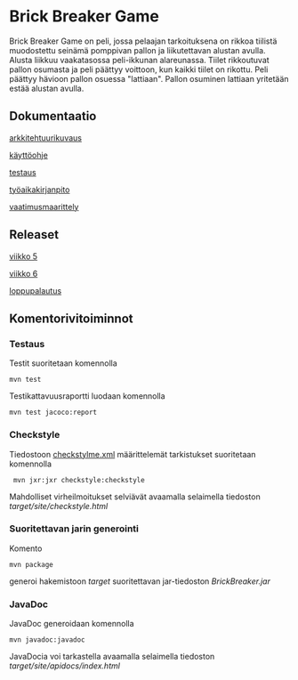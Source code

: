 # Brick Breaker Game

Brick Breaker Game on peli, jossa pelaajan tarkoituksena on rikkoa tiilistä muodostettu seinämä pomppivan pallon ja liikutettavan alustan avulla. Alusta liikkuu vaakatasossa peli-ikkunan alareunassa. Tiilet rikkoutuvat pallon osumasta ja peli päättyy voittoon, kun kaikki tiilet on rikottu. Peli päättyy hävioon pallon osuessa "lattiaan". Pallon osuminen lattiaan yritetään estää alustan avulla. 

## Dokumentaatio

[arkkitehtuurikuvaus](https://github.com/danieladasilva/otm-harjoitustyo/blob/master/dokumentointi/arkkitehtuuri.md)

[käyttöohje](https://github.com/danieladasilva/otm-harjoitustyo/blob/master/dokumentointi/kayttoohje.md)

[testaus](https://github.com/danieladasilva/otm-harjoitustyo/blob/master/dokumentointi/testaus.md)

[työaikakirjanpito](https://github.com/danieladasilva/otm-harjoitustyo/blob/master/dokumentointi/tyoaikakirjanpito.md)

[vaatimusmaarittely](https://github.com/danieladasilva/otm-harjoitustyo/blob/master/dokumentointi/vaatimusmaarittely.md)

## Releaset

[viikko 5](https://github.com/danieladasilva/otm-harjoitustyo/releases/tag/viikko5)

[viikko 6](https://github.com/danieladasilva/otm-harjoitustyo/releases/tag/Viikko6)

[loppupalautus](https://github.com/danieladasilva/otm-harjoitustyo/releases/tag/viikko7)

## Komentorivitoiminnot

### Testaus

Testit suoritetaan komennolla
```
mvn test
```
Testikattavuusraportti luodaan komennolla
```
mvn test jacoco:report
```
### Checkstyle

Tiedostoon [checkstylme.xml](https://github.com/danieladasilva/otm-harjoitustyo/blob/master/BrickBreakerGame/checkstyle.xml) määrittelemät tarkistukset suoritetaan komennolla

```
 mvn jxr:jxr checkstyle:checkstyle
```

Mahdolliset virheilmoitukset selviävät avaamalla selaimella tiedoston _target/site/checkstyle.html_

### Suoritettavan jarin generointi

Komento

```
mvn package
```

generoi hakemistoon _target_ suoritettavan jar-tiedoston _BrickBreaker.jar_

### JavaDoc

JavaDoc generoidaan komennolla

```
mvn javadoc:javadoc
```

JavaDocia voi tarkastella avaamalla selaimella tiedoston _target/site/apidocs/index.html_
